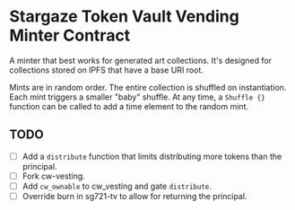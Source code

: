 # Stargaze Token Vault Vending Minter Contract

A minter that best works for generated art collections. It's designed for collections stored on IPFS that have a base URI root.

Mints are in random order. The entire collection is shuffled on instantiation. Each mint triggers a smaller "baby" shuffle. At any time, a `Shuffle {}` function can be called to add a time element to the random mint.

## TODO

- [ ] Add a `distribute` function that limits distributing more tokens than the
principal.
- [ ] Fork cw-vesting.
- [ ] Add `cw_ownable` to cw_vesting and gate `distribute`.
- [ ] Override burn in sg721-tv to allow for returning the principal.
